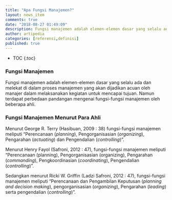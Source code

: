 ```yaml
---
title: "Apa Fungsi Manajemen?"
layout: news_item
comments: true
date: "2018-08-27 01:49:09"
description: Fungsi manajemen adalah elemen-elemen dasar yang selalu ada dan melekat di dalam proses manajemen yang akan dijadikan acuan oleh manajer dalam melaksanakan kegiatan untuk mencapai tujuan..
author: artipedia
categories: [referensi,definisi]
published: true
---
```

* TOC
{:toc}

### Fungsi Manajemen
Fungsi manajemen adalah elemen-elemen dasar yang selalu ada dan melekat di dalam proses manajemen yang akan dijadikan acuan oleh manajer dalam melaksanakan kegiatan untuk mencapai tujuan. Namun terdapat perbedaan pandangan mengenai fungsi-fungsi manajemen oleh beberapa ahli. 

### Fungsi Manajemen Menurut Para Ahli
Menurut George R. Terry (Hasibuan, 2009 : 38) fungsi-fungsi manajemen meliputi “Perencanaan (*planning*), Pengorganisasian (*organizing*), Pengarahan (*actuating*) dan Pengendalian (*controlling*)”. 

Menurut Henry Fayol (Safroni, 2012 : 47), fungsi-fungsi manajemen meliputi “Perencanaan (planning), Pengorganisasian (organizing), Pengarahan (*commanding*), Pengkoordinasian (*coordinating*), Pengendalian (*controlling*)”. 

Sedangkan menurut Ricki W. Griffin (Ladzi Safroni, 2012 : 47), fungsi-fungsi manajemen meliputi “Perencanaan dan Pengambilan Keputusan (*planning and decision making*), pengorganisasian (*organizing*), Pengarahan (*leading*) serta pengendalian (*controlling*)”.
